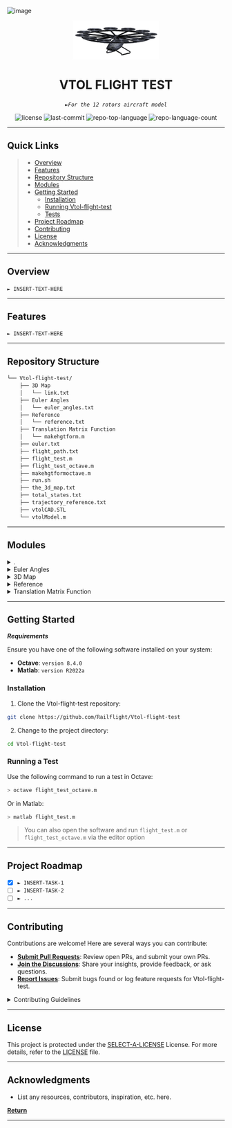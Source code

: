 ![image](https://github.com/Railflight/Vtol-flight-test/assets/61167951/e6e30bf0-7d1f-4d1e-b766-f9753cbf93b0)<p align="center">
  <img src="CAD model/vtol_iso_view.png" width="200" />
</p>
<p align="center">
    <h1 align="center">VTOL FLIGHT TEST</h1>
</p>
<p align="center">
    <em><code>►For the 12 rotors aircraft model</code></em>
</p>
<p align="center">
	<img src="https://img.shields.io/github/license/Railflight/Vtol-flight-test?style=default&color=0080ff" alt="license">
	<img src="https://img.shields.io/github/last-commit/Railflight/Vtol-flight-test?style=default&color=0080ff" alt="last-commit">
	<img src="https://img.shields.io/github/languages/top/Railflight/Vtol-flight-test?style=default&color=0080ff" alt="repo-top-language">
	<img src="https://img.shields.io/github/languages/count/Railflight/Vtol-flight-test?style=default&color=0080ff" alt="repo-language-count">
<p>
<p align="center">
	<!-- default option, no dependency badges. -->
</p>
<hr>

##  Quick Links

> - [ Overview](#-overview)
> - [ Features](#-features)
> - [ Repository Structure](#-repository-structure)
> - [ Modules](#-modules)
> - [ Getting Started](#-getting-started)
>   - [ Installation](#-installation)
>   - [ Running Vtol-flight-test](#-running-Vtol-flight-test)
>   - [ Tests](#-tests)
> - [ Project Roadmap](#-project-roadmap)
> - [ Contributing](#-contributing)
> - [ License](#-license)
> - [ Acknowledgments](#-acknowledgments)

---

##  Overview

<code>► INSERT-TEXT-HERE</code>

---

##  Features

<code>► INSERT-TEXT-HERE</code>

---

##  Repository Structure

```sh
└── Vtol-flight-test/
    ├── 3D Map
    │   └── link.txt
    ├── Euler Angles
    │   └── euler_angles.txt
    ├── Reference
    │   └── reference.txt
    ├── Translation Matrix Function
    │   └── makehgtform.m
    ├── euler.txt
    ├── flight_path.txt
    ├── flight_test.m
    ├── flight_test_octave.m
    ├── makehgtformoctave.m
    ├── run.sh
    ├── the_3d_map.txt
    ├── total_states.txt
    ├── trajectory_reference.txt
    ├── vtolCAD.STL
    └── vtolModel.m
```

---

##  Modules

<details closed><summary>.</summary>

| File                                                                                                            | Summary                         |
| ---                                                                                                             | ---                             |
| [flight_test_octave.m](https://github.com/Railflight/Vtol-flight-test/blob/master/flight_test_octave.m)         | <code>► INSERT-TEXT-HERE</code> |
| [the_3d_map.txt](https://github.com/Railflight/Vtol-flight-test/blob/master/the_3d_map.txt)                     | <code>► INSERT-TEXT-HERE</code> |
| [vtolModel.m](https://github.com/Railflight/Vtol-flight-test/blob/master/vtolModel.m)                           | <code>► INSERT-TEXT-HERE</code> |
| [flight_path.txt](https://github.com/Railflight/Vtol-flight-test/blob/master/flight_path.txt)                   | <code>► INSERT-TEXT-HERE</code> |
| [euler.txt](https://github.com/Railflight/Vtol-flight-test/blob/master/euler.txt)                               | <code>► INSERT-TEXT-HERE</code> |
| [flight_test.m](https://github.com/Railflight/Vtol-flight-test/blob/master/flight_test.m)                       | <code>► INSERT-TEXT-HERE</code> |
| [makehgtformoctave.m](https://github.com/Railflight/Vtol-flight-test/blob/master/makehgtformoctave.m)           | <code>► INSERT-TEXT-HERE</code> |
| [trajectory_reference.txt](https://github.com/Railflight/Vtol-flight-test/blob/master/trajectory_reference.txt) | <code>► INSERT-TEXT-HERE</code> |
| [vtolCAD.STL](https://github.com/Railflight/Vtol-flight-test/blob/master/vtolCAD.STL)                           | <code>► INSERT-TEXT-HERE</code> |
| [run.sh](https://github.com/Railflight/Vtol-flight-test/blob/master/run.sh)                                     | <code>► INSERT-TEXT-HERE</code> |
| [total_states.txt](https://github.com/Railflight/Vtol-flight-test/blob/master/total_states.txt)                 | <code>► INSERT-TEXT-HERE</code> |

</details>

<details closed><summary>Euler Angles</summary>

| File                                                                                                         | Summary                         |
| ---                                                                                                          | ---                             |
| [euler_angles.txt](https://github.com/Railflight/Vtol-flight-test/blob/master/Euler Angles/euler_angles.txt) | <code>► INSERT-TEXT-HERE</code> |

</details>

<details closed><summary>3D Map</summary>

| File                                                                                   | Summary                         |
| ---                                                                                    | ---                             |
| [link.txt](https://github.com/Railflight/Vtol-flight-test/blob/master/3D Map/link.txt) | <code>► INSERT-TEXT-HERE</code> |

</details>

<details closed><summary>Reference</summary>

| File                                                                                                | Summary                         |
| ---                                                                                                 | ---                             |
| [reference.txt](https://github.com/Railflight/Vtol-flight-test/blob/master/Reference/reference.txt) | <code>► INSERT-TEXT-HERE</code> |

</details>

<details closed><summary>Translation Matrix Function</summary>

| File                                                                                                                  | Summary                         |
| ---                                                                                                                   | ---                             |
| [makehgtform.m](https://github.com/Railflight/Vtol-flight-test/blob/master/Translation Matrix Function/makehgtform.m) | <code>► INSERT-TEXT-HERE</code> |

</details>

---

##  Getting Started

***Requirements***

Ensure you have one of the following software installed on your system:

* **Octave**: `version 8.4.0`
* **Matlab**: `version R2022a` 

###  Installation

1. Clone the Vtol-flight-test repository:

```sh
git clone https://github.com/Railflight/Vtol-flight-test
```

2. Change to the project directory:

```sh
cd Vtol-flight-test
```

<!-- 3. Install the dependencies:

```sh
> INSERT-INSTALL-COMMANDS
``` -->

###  Running a Test

Use the following command to run a test in Octave:

```sh
> octave flight_test_octave.m
```

Or in Matlab:

```sh
> matlab flight_test.m
```

> You can also open the software and run `flight_test.m` or `flight_test_octave.m` via the editor option
---

##  Project Roadmap

- [X] `► INSERT-TASK-1`
- [ ] `► INSERT-TASK-2`
- [ ] `► ...`

---

##  Contributing

Contributions are welcome! Here are several ways you can contribute:

- **[Submit Pull Requests](https://github/Railflight/Vtol-flight-test/blob/main/CONTRIBUTING.md)**: Review open PRs, and submit your own PRs.
- **[Join the Discussions](https://github/Railflight/Vtol-flight-test/discussions)**: Share your insights, provide feedback, or ask questions.
- **[Report Issues](https://github/Railflight/Vtol-flight-test/issues)**: Submit bugs found or log feature requests for Vtol-flight-test.

<details closed>
    <summary>Contributing Guidelines</summary>

1. **Fork the Repository**: Start by forking the project repository to your GitHub account.
2. **Clone Locally**: Clone the forked repository to your local machine using a Git client.
   ```sh
   git clone https://github.com/Railflight/Vtol-flight-test
   ```
3. **Create a New Branch**: Always work on a new branch, giving it a descriptive name.
   ```sh
   git checkout -b new-feature-x
   ```
4. **Make Your Changes**: Develop and test your changes locally.
5. **Commit Your Changes**: Commit with a clear message describing your updates.
   ```sh
   git commit -m 'Implemented new feature x.'
   ```
6. **Push to GitHub**: Push the changes to your forked repository.
   ```sh
   git push origin new-feature-x
   ```
7. **Submit a Pull Request**: Create a PR against the original project repository. Clearly describe the changes and their motivations.

Once your PR is reviewed and approved, it will be merged into the main branch.

</details>

---

##  License

This project is protected under the [SELECT-A-LICENSE](https://choosealicense.com/licenses) License. For more details, refer to the [LICENSE](https://choosealicense.com/licenses/) file.

---

##  Acknowledgments

- List any resources, contributors, inspiration, etc. here.

[**Return**](#-quick-links)

---
